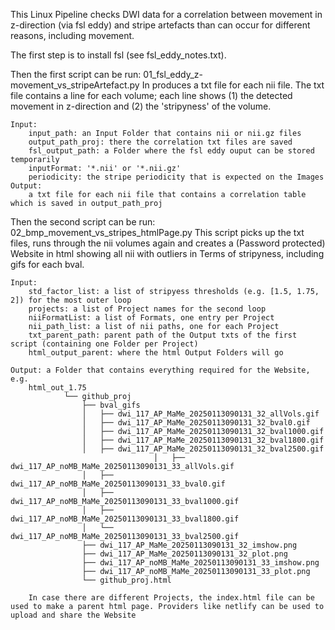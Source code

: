 This Linux Pipeline checks DWI data for a correlation between movement in z-direction (via fsl eddy) and stripe artefacts than can occur for different reasons, including movement.

The first step is to install fsl (see fsl_eddy_notes.txt).

Then the first script can be run: 01_fsl_eddy_z-movement_vs_stripeArtefact.py
In produces a txt file for each nii file. The txt file contains a line for each volume; each line shows (1) the detected movement in z-direction and (2) the 'stripyness' of the volume.

	Input:
		input_path: an Input Folder that contains nii or nii.gz files
		output_path_proj: there the correlation txt files are saved
		fsl_output_path: a Folder where the fsl eddy ouput can be stored temporarily
		inputFormat: '*.nii' or '*.nii.gz'
		periodicity: the stripe periodicity that is expected on the Images
	Output:
		a txt file for each nii file that contains a correlation table which is saved in output_path_proj


Then the second script can be run: 02_bmp_movement_vs_stripes_htmlPage.py
This script picks up the txt files, runs through the nii volumes again and creates a (Password protected) Website in html showing all nii with outliers in Terms of stripyness, including gifs for each bval.

	Input:
		std_factor_list: a list of stripyess thresholds (e.g. [1.5, 1.75, 2]) for the most outer loop
		projects: a list of Project names for the second loop
		niiFormatList: a list of Formats, one entry per Project
		nii_path_list: a list of nii paths, one for each Project
		txt_parent_path: parent path of the Output txts of the first script (containing one Folder per Project)
		html_output_parent: where the html Output Folders will go

	Output: a Folder that contains everything required for the Website, e.g.
		html_out_1.75
                └── github_proj
                    ├── bval_gifs
                    │   ├── dwi_117_AP_MaMe_20250113090131_32_allVols.gif
                    │   ├── dwi_117_AP_MaMe_20250113090131_32_bval0.gif
                    │   ├── dwi_117_AP_MaMe_20250113090131_32_bval1000.gif
                    │   ├── dwi_117_AP_MaMe_20250113090131_32_bval1800.gif
                    │   ├── dwi_117_AP_MaMe_20250113090131_32_bval2500.gif
                                    │   ├── dwi_117_AP_noMB_MaMe_20250113090131_33_allVols.gif
                    │   ├── dwi_117_AP_noMB_MaMe_20250113090131_33_bval0.gif
                    │   ├── dwi_117_AP_noMB_MaMe_20250113090131_33_bval1000.gif
                    │   ├── dwi_117_AP_noMB_MaMe_20250113090131_33_bval1800.gif
                    │   └── dwi_117_AP_noMB_MaMe_20250113090131_33_bval2500.gif
                    ├── dwi_117_AP_MaMe_20250113090131_32_imshow.png
                    ├── dwi_117_AP_MaMe_20250113090131_32_plot.png
                    ├── dwi_117_AP_noMB_MaMe_20250113090131_33_imshow.png
                    ├── dwi_117_AP_noMB_MaMe_20250113090131_33_plot.png
                    └── github_proj.html

		In case there are different Projects, the index.html file can be used to make a parent html page. Providers like netlify can be used to upload and share the Website